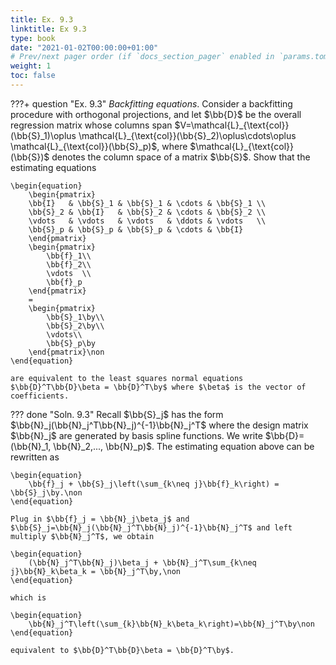 ```yaml
---
title: Ex. 9.3
linktitle: Ex 9.3
type: book
date: "2021-01-02T00:00:00+01:00"
# Prev/next pager order (if `docs_section_pager` enabled in `params.toml`)
weight: 1
toc: false
---
```


???+ question "Ex. 9.3"
    *Backfitting equations*. Consider a backfitting procedure with orthogonal projections, and let $\bb{D}$ be the overall regression matrix whose columns span $V=\mathcal{L}_{\text{col}}(\bb{S}_1)\oplus \mathcal{L}_{\text{col}}(\bb{S}_2)\oplus\cdots\oplus \mathcal{L}_{\text{col}}(\bb{S}_p)$, where $\mathcal{L}_{\text{col}}(\bb{S})$ denotes the column space of a matrix $\bb{S}$. Show that the estimating equations
 
    \begin{equation}
 		\begin{pmatrix}
		\bb{I}   & \bb{S}_1 & \bb{S}_1 & \cdots & \bb{S}_1 \\
		\bb{S}_2 & \bb{I}   & \bb{S}_2 & \cdots & \bb{S}_2 \\
		\vdots   & \vdots   & \vdots   & \ddots & \vdots   \\
		\bb{S}_p & \bb{S}_p & \bb{S}_p & \cdots & \bb{I} 
		\end{pmatrix}
		\begin{pmatrix}
			\bb{f}_1\\
			\bb{f}_2\\
			\vdots  \\
			\bb{f}_p
		\end{pmatrix}
		= 
		\begin{pmatrix}
			\bb{S}_1\by\\
			\bb{S}_2\by\\
			\vdots\\
			\bb{S}_p\by
		\end{pmatrix}\non
 	\end{equation}

 	are equivalent to the least squares normal equations $\bb{D}^T\bb{D}\beta = \bb{D}^T\by$ where $\beta$ is the vector of coefficients.

??? done "Soln. 9.3"
    Recall $\bb{S}_j$ has the form $\bb{N}_j(\bb{N}_j^T\bb{N}_j)^{-1}\bb{N}_j^T$ where the design matrix $\bb{N}_j$ are generated by basis spline functions. We write $\bb{D}=(\bb{N}_1, \bb{N}_2,..., \bb{N}_p)$. The estimating equation above can be rewritten as 
	
    \begin{equation}
		\bb{f}_j + \bb{S}_j\left(\sum_{k\neq j}\bb{f}_k\right) = \bb{S}_j\by.\non
	\end{equation} 
	
    Plug in $\bb{f}_j = \bb{N}_j\beta_j$ and $\bb{S}_j=\bb{N}_j(\bb{N}_j^T\bb{N}_j)^{-1}\bb{N}_j^T$ and left multiply $\bb{N}_j^T$, we obtain 
	
    \begin{equation}
		(\bb{N}_j^T\bb{N}_j)\beta_j + \bb{N}_j^T\sum_{k\neq j}\bb{N}_k\beta_k = \bb{N}_j^T\by,\non
	\end{equation}
	
    which is 
	
    \begin{equation}
		\bb{N}_j^T\left(\sum_{k}\bb{N}_k\beta_k\right)=\bb{N}_j^T\by\non
	\end{equation}
	
    equivalent to $\bb{D}^T\bb{D}\beta = \bb{D}^T\by$.